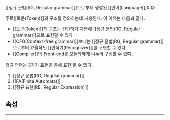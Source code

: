 [[정규 문법(RG, Regular grammar)]]으로부터 생성된 [[언어(Language)]]이다.

주로[[토큰(Token)]]의 구조를 정의하는데 사용된다. 이 이유는 다음과 같다.
+ [[토큰(Token)]]의 구조는 간단하기 때문에 [[정규 문법(RG, Regular grammar)]]으로 표현할 수 있다
+ [[CFG(Context-free grammar)]]보다는 [[정규 문법(RG, Regular grammar)]]으로부터 효율적인 [[인식기(Recognizer)]]를 구현할 수 있다
+ [[Compiler]]의 Front-end를 모듈러하게 나누어 구성할 수 있다.

정규 언어는 3가지 표현을 통해 표현 될 수 있다.
1. [[정규 문법(RG, Regular grammar)]]
2. [[FA(Finite Automata)]]
3. [[정규 표현(RE, Regular Expression)]]


## **속성**
---
